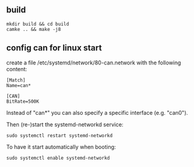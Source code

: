 ## build
```
mkdir build && cd build
camke .. && make -j8
```

## config can for linux start

create a file /etc/systemd/network/80-can.network with the following content:

```
[Match]
Name=can*

[CAN]
BitRate=500K
```
Instead of "can*" you can also specify a specific interface (e.g. "can0").

Then (re-)start the systemd-networkd service:
```
sudo systemctl restart systemd-networkd
```
To have it start automatically when booting:
```
sudo systemctl enable systemd-networkd
```
